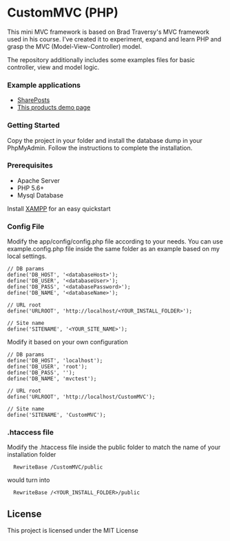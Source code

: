 # CustomMVC (PHP)

This mini MVC framework is based on Brad Traversy's MVC framework used in his course. I've created it to experiment, expand and learn PHP and grasp the MVC (Model-View-Controller) model.

The repository additionally includes some examples files for basic controller, view and model logic.

### Example applications
* [SharePosts](https://github.com/Uptaker/shareposts)
* [This products demo page](https://github.com/Uptaker/ProductsDemo)

### Getting Started

Copy the project in your folder and install the database dump in your PhpMyAdmin.
Follow the instructions to complete the installation.

### Prerequisites

* Apache Server
* PHP 5.6+
* Mysql Database

Install [XAMPP](https://www.apachefriends.org/it/index.html) for an easy quickstart

### Config File

Modify the app/config/config.php file according to your needs. You can use example.config.php file inside the same folder as an example based on my local settings.

```
// DB params
define('DB_HOST', '<databaseHost>');
define('DB_USER', '<databaseUser>');
define('DB_PASS', '<databasePassword>');
define('DB_NAME', '<databaseName>');

// URL root
define('URLROOT', 'http://localhost/<YOUR_INSTALL_FOLDER>');

// Site name
define('SITENAME', '<YOUR_SITE_NAME>');
```

Modify it based on your own configuration

```
// DB params
define('DB_HOST', 'localhost');
define('DB_USER', 'root');
define('DB_PASS', '');
define('DB_NAME', 'mvctest');

// URL root
define('URLROOT', 'http://localhost/CustomMVC');

// Site name
define('SITENAME', 'CustomMVC');
```

### .htaccess file

Modify the .htaccess file inside the public folder to match the name of your installation folder

```
  RewriteBase /CustomMVC/public
```

would turn into
```
  RewriteBase /<YOUR_INSTALL_FOLDER>/public
```

## License

This project is licensed under the MIT License

